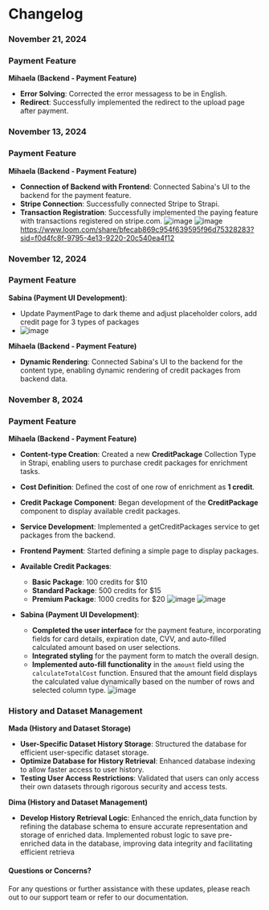 # Changelog

### November 21, 2024

### Payment Feature
 
**Mihaela (Backend - Payment Feature)**  
  - **Error Solving**: Corrected the error messagess to be in English.
  - **Redirect**: Successfully implemented the redirect to the upload page after payment.

### November 13, 2024

### Payment Feature
 
**Mihaela (Backend - Payment Feature)**  
  - **Connection of Backend with Frontend**: Connected Sabina's UI to the backend for the payment feature.
  - **Stripe Connection**: Successfully connected Stripe to Strapi.
  - **Transaction Registration**: Successfully implemented the paying feature with transactions registered on stripe.com.
  ![image](https://github.com/user-attachments/assets/3999120a-eefa-4bad-88ef-4144429f42e0)
  ![image](https://github.com/user-attachments/assets/c79bee2c-b1e0-4b51-bc9e-816788540363)
  https://www.loom.com/share/bfecab869c954f639595f96d75328283?sid=f0d4fc8f-9795-4e13-9220-20c540ea4f12


### November 12, 2024

### Payment Feature

**Sabina (Payment UI Development)**:
  - Update PaymentPage to dark theme and adjust placeholder colors, add credit page for 3 types of packages
  - ![image](https://github.com/user-attachments/assets/1fc1a4a1-16e2-43d5-a0bb-0204b4c1bd3b)
 
**Mihaela (Backend - Payment Feature)**  
  - **Dynamic Rendering**: Connected Sabina's UI to the backend for the content type, enabling dynamic rendering of credit packages from backend data.

### November 8, 2024

### Payment Feature

**Mihaela (Backend - Payment Feature)**  
  - **Content-type Creation**: Created a new **CreditPackage** Collection Type in Strapi, enabling users to purchase credit packages for enrichment tasks.
  - **Cost Definition**: Defined the cost of one row of enrichment as **1 credit**.
  - **Credit Package Component**: Began development of the **CreditPackage** component to display available credit packages.
  - **Service Development**: Implemented a getCreditPackages service to get packages from the backend.
  - **Frontend Payment**: Started defining a simple page to display packages.

- **Available Credit Packages**:
  - **Basic Package**: 100 credits for $10
  - **Standard Package**: 500 credits for $15
  - **Premium Package**: 1000 credits for $20
![image](https://github.com/user-attachments/assets/be509220-04c4-484a-8193-61309b280de4)
![image](https://github.com/user-attachments/assets/f12f3d67-9808-4acf-9e73-5235aa64b7be)

- **Sabina (Payment UI Development)**:
  - **Completed the user interface** for the payment feature, incorporating fields for card details, expiration date, CVV, and auto-filled calculated amount based on user selections.
  - **Integrated styling** for the payment form to match the overall design.
  - **Implemented auto-fill functionality** in the `amount` field using the `calculateTotalCost` function. Ensured that the amount field displays the calculated value dynamically based on the number of rows and selected column type.
![image](https://github.com/user-attachments/assets/3c89ca18-b125-4b0e-b2ba-477e8a118ffb)


### History and Dataset Management

**Mada (History and Dataset Storage)**  
- **User-Specific Dataset History Storage**: Structured the database for efficient user-specific dataset storage.
- **Optimize Database for History Retrieval**: Enhanced database indexing to allow faster access to user history.
- **Testing User Access Restrictions**: Validated that users can only access their own datasets through rigorous security and access tests.

**Dima (History and Dataset Management)**  
- **Develop History Retrieval Logic**: Enhanced the enrich_data function by refining the database schema to ensure accurate representation and storage of enriched data. Implemented robust logic to save pre-enriched data in the database, improving data integrity and facilitating efficient retrieva

#### Questions or Concerns?
For any questions or further assistance with these updates, please reach out to our support team or refer to our documentation.
